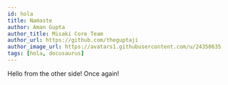 ```yaml
---
id: hola
title: Namaste
author: Aman Gupta
author_title: Misaki Core Team
author_url: https://github.com/theguptaji
author_image_url: https://avatars1.githubusercontent.com/u/24350635
tags: [hola, docusaurus]
---
```


Hello from the other side!
Once again!
